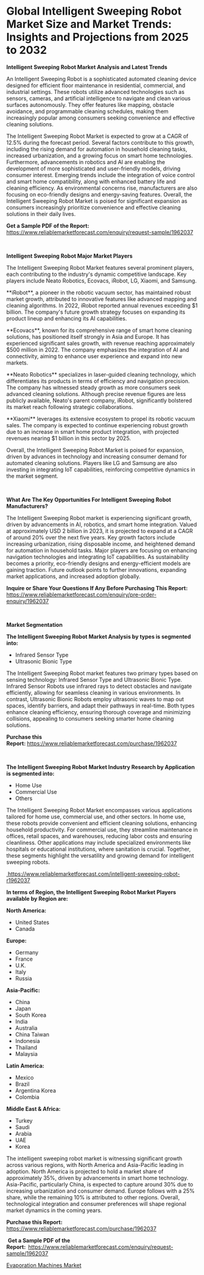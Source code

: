 <p><h1>Global Intelligent Sweeping Robot Market Size and Market Trends: Insights and Projections from 2025 to 2032</h1></p><p><strong>Intelligent Sweeping Robot Market Analysis and Latest Trends</strong></p>
<p><p>An Intelligent Sweeping Robot is a sophisticated automated cleaning device designed for efficient floor maintenance in residential, commercial, and industrial settings. These robots utilize advanced technologies such as sensors, cameras, and artificial intelligence to navigate and clean various surfaces autonomously. They offer features like mapping, obstacle avoidance, and programmable cleaning schedules, making them increasingly popular among consumers seeking convenience and effective cleaning solutions.</p><p>The Intelligent Sweeping Robot Market is expected to grow at a CAGR of 12.5% during the forecast period. Several factors contribute to this growth, including the rising demand for automation in household cleaning tasks, increased urbanization, and a growing focus on smart home technologies. Furthermore, advancements in robotics and AI are enabling the development of more sophisticated and user-friendly models, driving consumer interest. Emerging trends include the integration of voice control and smart home compatibility, along with enhanced battery life and cleaning efficiency. As environmental concerns rise, manufacturers are also focusing on eco-friendly designs and energy-saving features. Overall, the Intelligent Sweeping Robot Market is poised for significant expansion as consumers increasingly prioritize convenience and effective cleaning solutions in their daily lives.</p></p>
<p><strong>Get a Sample PDF of the Report:&nbsp;</strong> <a href="https://www.reliablemarketforecast.com/enquiry/request-sample/1962037?utm_campaign=2750&utm_medium=2&utm_source=Github&utm_content=ia&utm_term=10042025&utm_id=intelligent-sweeping-robot">https://www.reliablemarketforecast.com/enquiry/request-sample/1962037</a></p>
<p>&nbsp;</p>
<p><strong>Intelligent Sweeping Robot Major Market Players</strong></p>
<p><p>The Intelligent Sweeping Robot Market features several prominent players, each contributing to the industry's dynamic competitive landscape. Key players include Neato Robotics, Ecovacs, iRobot, LG, Xiaomi, and Samsung. </p><p>**iRobot**, a pioneer in the robotic vacuum sector, has maintained robust market growth, attributed to innovative features like advanced mapping and cleaning algorithms. In 2022, iRobot reported annual revenues exceeding $1 billion. The company's future growth strategy focuses on expanding its product lineup and enhancing its AI capabilities.</p><p>**Ecovacs**, known for its comprehensive range of smart home cleaning solutions, has positioned itself strongly in Asia and Europe. It has experienced significant sales growth, with revenue reaching approximately $500 million in 2022. The company emphasizes the integration of AI and connectivity, aiming to enhance user experience and expand into new markets.</p><p>**Neato Robotics** specializes in laser-guided cleaning technology, which differentiates its products in terms of efficiency and navigation precision. The company has witnessed steady growth as more consumers seek advanced cleaning solutions. Although precise revenue figures are less publicly available, Neato's parent company, iRobot, significantly bolstered its market reach following strategic collaborations.</p><p>**Xiaomi** leverages its extensive ecosystem to propel its robotic vacuum sales. The company is expected to continue experiencing robust growth due to an increase in smart home product integration, with projected revenues nearing $1 billion in this sector by 2025.</p><p>Overall, the Intelligent Sweeping Robot Market is poised for expansion, driven by advances in technology and increasing consumer demand for automated cleaning solutions. Players like LG and Samsung are also investing in integrating IoT capabilities, reinforcing competitive dynamics in the market segment.</p></p>
<p>&nbsp;</p>
<p><strong>What Are The Key Opportunities For Intelligent Sweeping Robot Manufacturers?</strong></p>
<p><p>The Intelligent Sweeping Robot market is experiencing significant growth, driven by advancements in AI, robotics, and smart home integration. Valued at approximately USD 2 billion in 2023, it is projected to expand at a CAGR of around 20% over the next five years. Key growth factors include increasing urbanization, rising disposable income, and heightened demand for automation in household tasks. Major players are focusing on enhancing navigation technologies and integrating IoT capabilities. As sustainability becomes a priority, eco-friendly designs and energy-efficient models are gaining traction. Future outlook points to further innovations, expanding market applications, and increased adoption globally.</p></p>
<p><strong>Inquire or Share Your Questions If Any Before Purchasing This Report:</strong> <a href="https://www.reliablemarketforecast.com/enquiry/pre-order-enquiry/1962037?utm_campaign=2750&utm_medium=2&utm_source=Github&utm_content=ia&utm_term=10042025&utm_id=intelligent-sweeping-robot">https://www.reliablemarketforecast.com/enquiry/pre-order-enquiry/1962037</a></p>
<p>&nbsp;</p>
<p><strong>Market Segmentation</strong></p>
<p><strong>The Intelligent Sweeping Robot Market Analysis by types is segmented into:</strong></p>
<p><ul><li>Infrared Sensor Type</li><li>Ultrasonic Bionic Type</li></ul></p>
<p><p>The Intelligent Sweeping Robot market features two primary types based on sensing technology: Infrared Sensor Type and Ultrasonic Bionic Type. Infrared Sensor Robots use infrared rays to detect obstacles and navigate efficiently, allowing for seamless cleaning in various environments. In contrast, Ultrasonic Bionic Robots employ ultrasonic waves to map out spaces, identify barriers, and adapt their pathways in real-time. Both types enhance cleaning efficiency, ensuring thorough coverage and minimizing collisions, appealing to consumers seeking smarter home cleaning solutions.</p></p>
<p><strong>Purchase this Report:&nbsp;</strong><a href="https://www.reliablemarketforecast.com/purchase/1962037?utm_campaign=2750&utm_medium=2&utm_source=Github&utm_content=ia&utm_term=10042025&utm_id=intelligent-sweeping-robot">https://www.reliablemarketforecast.com/purchase/1962037</a></p>
<p>&nbsp;</p>
<p><strong>The Intelligent Sweeping Robot Market Industry Research by Application is segmented into:</strong></p>
<p><ul><li>Home Use</li><li>Commercial Use</li><li>Others</li></ul></p>
<p><p>The Intelligent Sweeping Robot Market encompasses various applications tailored for home use, commercial use, and other sectors. In home use, these robots provide convenient and efficient cleaning solutions, enhancing household productivity. For commercial use, they streamline maintenance in offices, retail spaces, and warehouses, reducing labor costs and ensuring cleanliness. Other applications may include specialized environments like hospitals or educational institutions, where sanitation is crucial. Together, these segments highlight the versatility and growing demand for intelligent sweeping robots.</p></p>
<p><a href="https://www.reliablemarketforecast.com/intelligent-sweeping-robot-r1962037?utm_campaign=2750&utm_medium=2&utm_source=Github&utm_content=ia&utm_term=10042025&utm_id=intelligent-sweeping-robot">&nbsp;https://www.reliablemarketforecast.com/intelligent-sweeping-robot-r1962037</a></p>
<p><strong>In terms of Region, the Intelligent Sweeping Robot Market Players available by Region are:</strong></p>
<p>
    <p> <strong> North America: </strong>
        <ul>
            <li>United States</li>
            <li>Canada</li>
        </ul>
        </p> 
    <p> <strong> Europe: </strong>
        <ul>
            <li>Germany</li>
            <li>France</li>
            <li>U.K.</li>
            <li>Italy</li>
            <li>Russia</li>
        </ul>
        </p> 
    <p> <strong> Asia-Pacific: </strong>
        <ul>
            <li>China</li>
            <li>Japan</li>
            <li>South Korea</li>
            <li>India</li>
            <li>Australia</li>
            <li>China Taiwan</li>
            <li>Indonesia</li>
            <li>Thailand</li>
            <li>Malaysia</li>
        </ul>
        </p> 
    <p> <strong> Latin America: </strong>
        <ul>
            <li>Mexico</li>
            <li>Brazil</li>
            <li>Argentina Korea</li>
            <li>Colombia</li>
        </ul>
        </p> 
    <p> <strong> Middle East & Africa: </strong>
        <ul>
            <li>Turkey</li>
            <li>Saudi</li>
            <li>Arabia</li>
            <li>UAE</li>
            <li>Korea</li>
        </ul>
    </p>
    </p>
<p><p>The intelligent sweeping robot market is witnessing significant growth across various regions, with North America and Asia-Pacific leading in adoption. North America is projected to hold a market share of approximately 35%, driven by advancements in smart home technology. Asia-Pacific, particularly China, is expected to capture around 30% due to increasing urbanization and consumer demand. Europe follows with a 25% share, while the remaining 10% is attributed to other regions. Overall, technological integration and consumer preferences will shape regional market dynamics in the coming years.</p></p>
<p><strong>Purchase this Report: </strong><a href="https://www.reliablemarketforecast.com/purchase/1962037?utm_campaign=2750&utm_medium=2&utm_source=Github&utm_content=ia&utm_term=10042025&utm_id=intelligent-sweeping-robot">https://www.reliablemarketforecast.com/purchase/1962037</a></p>
<p>&nbsp;<strong>Get a Sample PDF of the Report:&nbsp;&nbsp;</strong><a href="https://www.reliablemarketforecast.com/enquiry/request-sample/1962037?utm_campaign=2750&utm_medium=2&utm_source=Github&utm_content=ia&utm_term=10042025&utm_id=intelligent-sweeping-robot">https://www.reliablemarketforecast.com/enquiry/request-sample/1962037</a></p>
<p><strong></strong></p>
<p><p><a href="https://github.com/hillsmyung726/Market-Research-Report-List-1/blob/main/evaporation-machines-market.md?utm_campaign=2750&utm_medium=2&utm_source=Github&utm_content=ia&utm_term=10042025&utm_id=intelligent-sweeping-robot">Evaporation Machines Market</a></p></p>